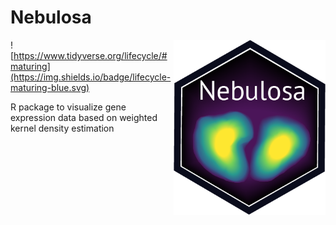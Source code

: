 # Nebulosa

<img src="man/figure/logo.png" align="right" height="280"/>

![https://www.tidyverse.org/lifecycle/#maturing](https://img.shields.io/badge/lifecycle-maturing-blue.svg)

R package to visualize gene expression data based on weighted kernel density estimation
